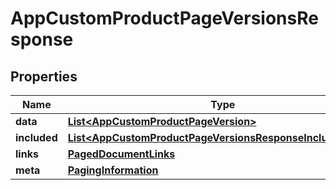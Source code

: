 

# AppCustomProductPageVersionsResponse


## Properties

| Name | Type | Description | Notes |
|------------ | ------------- | ------------- | -------------|
|**data** | [**List&lt;AppCustomProductPageVersion&gt;**](AppCustomProductPageVersion.md) |  |  |
|**included** | [**List&lt;AppCustomProductPageVersionsResponseIncludedInner&gt;**](AppCustomProductPageVersionsResponseIncludedInner.md) |  |  [optional] |
|**links** | [**PagedDocumentLinks**](PagedDocumentLinks.md) |  |  |
|**meta** | [**PagingInformation**](PagingInformation.md) |  |  [optional] |



